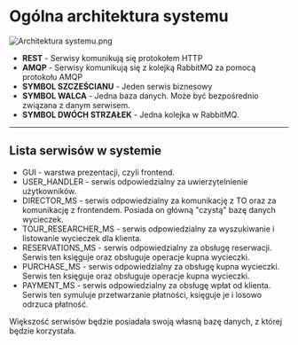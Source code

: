 # Ogólna architektura systemu

![Architektura systemu.png](architecture.jpg)

- **REST** - Serwisy komunikują się protokołem HTTP
- **AMQP** - Serwisy komunikują się z kolejką RabbitMQ za pomocą protokołu AMQP
- **SYMBOL SZCZEŚCIANU** - Jeden serwis biznesowy
- **SYMBOL WALCA** - Jedna baza danych. Może być bezpośrednio związana z danym serwisem.
- **SYMBOL DWÓCH STRZAŁEK** - Jedna kolejka w RabbitMQ.

---

## Lista serwisów w systemie

- GUI - warstwa prezentacji, czyli frontend.
- USER_HANDLER - serwis odpowiedzialny za uwierzytelnienie użytkowników.
- DIRECTOR_MS - serwis odpowiedzialny za komunikację z TO oraz za komunikację z frontendem. Posiada on główną "czystą"
  bazę danych wycieczek.
- TOUR_RESEARCHER_MS - serwis odpowiedzialny za wyszukiwanie i listowanie wycieczek dla klienta.
- RESERVATIONS_MS - serwis odpowiedzialny za obsługę reserwacji. Serwis ten księguje oraz obsługuje operacje kupna
  wycieczki.
- PURCHASE_MS - serwis odpowiedzialny za obsługę kupna wycieczki. Serwis ten księguje oraz obsługuje operacje kupna
  wycieczki.
- PAYMENT_MS - serwis odpowiedzialny za obsługę wpłat od klienta. Serwis ten symuluje przetwarzanie płatności, księguje
  je i losowo odrzuca płatność.

Większość serwisów będzie posiadała swoją własną bazę danych, z której będzie korzystała.